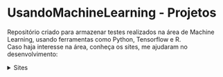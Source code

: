 # UsandoMachineLearning - Projetos
Repositório criado para armazenar testes realizados na área de Machine Learning, usando ferramentas como Python, Tensorflow e R. <br/>
Caso haja interesse na área, conheça os sites, me ajudaram no desenvolvimento: <br/>
<details>
<summary>Sites</summary>
Python
Blog Minerando Dados - ? <br/>
Machine Learning e Data Science com Python de A à Z - Udemy - https://www.udemy.com/course/machine-learning-e-data-science-com-python-y/ (Como é pago, avalie bem se deseja ou não) <br/>
Aprendizado não supervisionado: https://www.youtube.com/watch?v=EQZaSuK-PHs - https://www.youtube.com/watch?v=EItlUEPCIzM
<br/>
R <br/>
R Tutorial - W3Schools - https://www.w3schools.com/r/ <br/>
Your First Machine Learning Project in R Step-By-Step -  Machine Learning Mastery - https://machinelearningmastery.com/machine-learning-in-r-step-by-step/ <br/>
An introduction to machine learning with Keras in R - R-bloggers - https://www.r-bloggers.com/2018/06/an-introduction-to-machine-learning-with-keras-in-r/
</details>